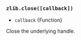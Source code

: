 ### `zlib.close([callback])`

<!-- YAML
added: v0.9.4
-->

* `callback` {Function}

Close the underlying handle.
